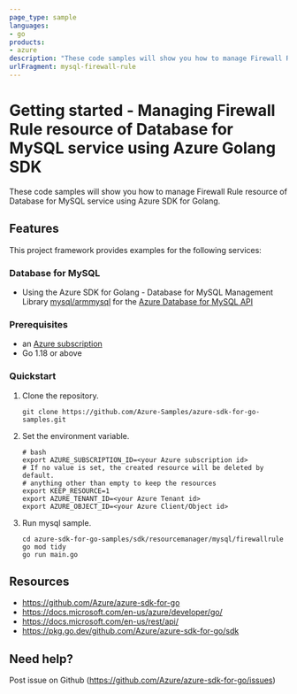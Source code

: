 ```yaml
---
page_type: sample
languages:
- go
products:
- azure
description: "These code samples will show you how to manage Firewall Rule resource of Database for MySQL service using Azure SDK for Golang."
urlFragment: mysql-firewall-rule
---
```


# Getting started - Managing Firewall Rule resource of Database for MySQL service using Azure Golang SDK

These code samples will show you how to manage Firewall Rule resource of Database for MySQL service using Azure SDK for Golang.

## Features

This project framework provides examples for the following services:

### Database for MySQL
* Using the Azure SDK for Golang - Database for MySQL Management Library [mysql/armmysql](https://pkg.go.dev/github.com/Azure/azure-sdk-for-go/sdk/resourcemanager/mysql/armmysql) for the [Azure Database for MySQL API](https://docs.microsoft.com/en-us/rest/api/mysql/)

### Prerequisites
* an [Azure subscription](https://azure.microsoft.com)
* Go 1.18 or above

### Quickstart

1. Clone the repository.

    ```
    git clone https://github.com/Azure-Samples/azure-sdk-for-go-samples.git
    ```
   
2. Set the environment variable.

   ```
   # bash
   export AZURE_SUBSCRIPTION_ID=<your Azure subscription id> 
   # If no value is set, the created resource will be deleted by default.
   # anything other than empty to keep the resources
   export KEEP_RESOURCE=1 
   export AZURE_TENANT_ID=<your Azure Tenant id>          
   export AZURE_OBJECT_ID=<your Azure Client/Object id> 
   ```

3. Run mysql sample.

    ```
    cd azure-sdk-for-go-samples/sdk/resourcemanager/mysql/firewallrule
    go mod tidy
    go run main.go
    ```
   
## Resources

- https://github.com/Azure/azure-sdk-for-go
- https://docs.microsoft.com/en-us/azure/developer/go/
- https://docs.microsoft.com/en-us/rest/api/
- https://pkg.go.dev/github.com/Azure/azure-sdk-for-go/sdk

## Need help?

Post issue on Github (https://github.com/Azure/azure-sdk-for-go/issues)
